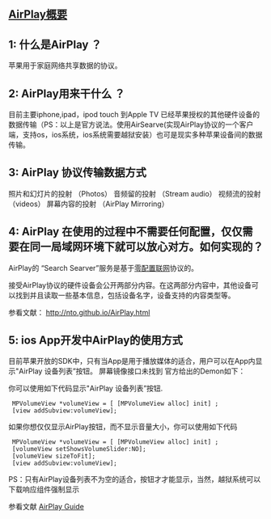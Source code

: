 ## [AirPlay概要](https://www.apple.com/airplay/)  

## 1: 什么是AirPlay ？
 苹果用于家庭网络共享数据的协议。

## 2: AirPlay用来干什么 ？
 目前主要iphone,ipad，ipod touch 到Apple TV 已经苹果授权的其他硬件设备的数据传输（PS：以上是官方说法。使用AirSearve(实现AirPlay协议的一个客户端，支持os，ios系统，ios系统需要越狱安装）也可是现实多种苹果设备间的数据传输。

## 3: AirPlay 协议传输数据方式

 照片和幻灯片的投射 （Photos）
 音频留的投射 （Stream audio）
 视频流的投射 （videos）
 屏幕内容的投射 （AirPlay Mirroring）

## 4: AirPlay 在使用的过程中不需要任何配置，仅仅需要在同一局域网环境下就可以放心对方。如何实现的？

  AirPlay的 “Search Searver”服务是基于[零配置联网](http://baike.baidu.com/link?url=JV849r3u0e_8Y80LR4KoCSpmiO8VPxYHNpepo4K6AXfSHtKUyuc7lnk446eLZAf8fn7RGF7WMITqa_PS_DtYr_)协议的。

  接受AirPlay协议的硬件设备会公开两部分内容。在这两部分内容中，其他设备可以找到并且读取一些基本信息，包括设备名字，设备支持的内容类型等。

  参看文献： http://nto.github.io/AirPlay.html

## 5: ios App开发中AirPlay的使用方式 

 目前苹果开放的SDK中，只有当App是用于播放媒体的适合，用户可以在App内显示"AirPlay 设备列表”按钮。
  屏幕镜像接口未找到
  官方给出的Demon如下：

  你可以使用如下代码显示"AirPlay 设备列表”按钮.

     MPVolumeView *volumeView = [ [MPVolumeView alloc] init] ; 
     [view addSubview:volumeView];

 如果你想仅仅显示AirPlay按钮，而不显示音量大小，你可以使用如下代码

     MPVolumeView *volumeView = [ [MPVolumeView alloc] init] ;
     [volumeView setShowsVolumeSlider:NO];
     [volumeView sizeToFit];
     [view addSubview:volumeView];


 PS：只有AirPlay设备列表不为空的适合，按钮才才能显示，当然，越狱系统可以下载响应组件强制显示

 参看文献 [AirPlay Guide](https://developer.apple.com/library/ios/documentation/AudioVideo/Conceptual/AirPlayGuide/EnrichYourAppforAirPlay/EnrichYourAppforAirPlay.html#//apple_ref/doc/uid/TP40011045-CH6-SW1)

